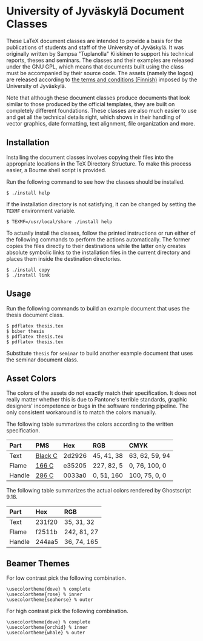 # University of Jyväskylä Document Classes

These LaTeX document classes are intended to provide a basis
for the publications of students and staff of the University of Jyväskylä.
It was originally written by Sampsa "Tuplanolla" Kiiskinen
to support his technical reports, theses and seminars.
The classes and their examples are released under the GNU GPL, which means that
documents built using the class must be accompanied by their source code.
The assets (namely the logos) are released according to
[the terms and conditions (Finnish)][assets]
imposed by the University of Jyväskylä.

Note that although these document classes produce documents
that look similar to those produced by the official templates,
they are built on completely different foundations.
These classes are also much easier to use and
get all the technical details right,
which shows in their handling of vector graphics, date formatting,
text alignment, file organization and more.

## Installation

Installing the document classes involves copying their files
into the appropriate locations in the TeX Directory Structure.
To make this process easier, a Bourne shell script is provided.

Run the following command to see how the classes should be installed.

    $ ./install help

If the installation directory is not satisfying,
it can be changed by setting the `TEXMF` environment variable.

    $ TEXMF=/usr/local/share ./install help

To actually install the classes, follow the printed instructions or
run either of the following commands to perform the actions automatically.
The former copies the files directly to their destinations while
the latter only creates absolute symbolic links
to the installation files in the current directory and
places them inside the destination directories.

    $ ./install copy
    $ ./install link

## Usage

Run the following commands to build an example document
that uses the thesis document class.

    $ pdflatex thesis.tex
    $ biber thesis
    $ pdflatex thesis.tex
    $ pdflatex thesis.tex

Substitute `thesis` for `seminar` to build another example document
that uses the seminar document class.

## Asset Colors

The colors of the assets do not exactly match their specification.
It does not really matter whether this is due to Pantone's terrible standards,
graphic designers' incompetence or bugs in the software rendering pipeline.
The only consistent workaround is to match the colors manually.

The following table summarizes the colors
according to the written specification.

| Part   | PMS             | Hex    | RGB        | CMYK
|:-------|:----------------|:-------|:-----------|:---------------
| Text   | [Black C][text] | 2d2926 | 45, 41, 38 | 63, 62, 59, 94
| Flame  | [166 C][flame]  | e35205 | 227, 82, 5 | 0, 76, 100, 0
| Handle | [286 C][handle] | 0033a0 | 0, 51, 160 | 100, 75, 0, 0

The following table summarizes the actual colors
rendered by Ghostscript 9.18.

| Part   | Hex    | RGB
|:-------|:-------|:------------
| Text   | 231f20 | 35, 31, 32
| Flame  | f2511b | 242, 81, 27
| Handle | 244aa5 | 36, 74, 165

## Beamer Themes

For low contrast pick the following combination.

    \usecolortheme{dove} % complete
    \usecolortheme{rose} % inner
    \usecolortheme{seahorse} % outer

For high contrast pick the following combination.

    \usecolortheme{dove} % complete
    \usecolortheme{orchid} % inner
    \usecolortheme{whale} % outer

[assets]: https://www.jyu.fi/yliopistopalvelut/viestinta/logot
[text]: https://www.pantone.com/color-finder/Black-C
[flame]: https://www.pantone.com/color-finder/166-C
[handle]: https://www.pantone.com/color-finder/286-C
